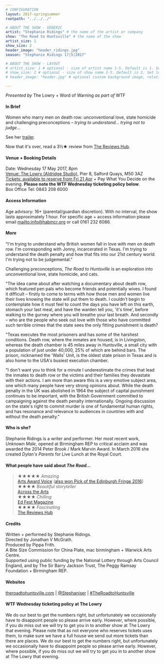 ```yaml
---
# CONFIGURATION
layout: 2017-springsummer
rootpath: "../../../"

# ABOUT THE SHOW - GENERIC
artist: "Stephanie Ridings" # the name of the artist or company
show: "The Road to Huntsville" # the name of the show
artist_size: 1
show_size: 2
header_image: "header_ridings.jpg"    
season: "Stephanie Ridings 17|5|2017"

# ABOUT THE SHOW - LAYOUT
# artist_size: 1 # optional - size of artist name 1-5. Default is 1. Set longer names to lower values
# show_size: 2 # optional - size of show name 2-5. Default is 2. Set longer names to lower values
# header_image: "header.jpg" # optional custom background image, relative to current page

---
```

*Presented by* The Lowry + Word of Warning *as part of* WTF          
         
#### In Brief      
Women who marry men on death row: unconventional love, state homicide and challenging preconceptions – *trying to understand… trying not to judge…*         
          
See her <a href="http://vimeo.com/172586727" target="_blank">trailer</a>.        
             
Now that it's over, read a 3½★ review from <a href="http://www.thereviewshub.com/the-road-to-huntsville-the-lowry-salford" target="_blank">The Reviews Hub</a>.              
            
#### Venue + Booking Details           
Date: Wednesday 17 May 2017, 8pm          
<a href="http://www.thelowry.com/plan-your-visit/getting-here" target="_blank">Venue: The Lowry (Aldridge Studio)</a>, Pier 8, Salford Quays, M50 3AZ         
<a href="http://www.thelowry.com/events/the-road-to-huntsville" target="_blank">Tickets: available to reserve from Fri 21 Apr</a> + Pay What You Decide on the evening. **Please note the WTF Wednesday ticketing policy below**.          
Box Office Tel: 0843 208 6000          
          
#### Access Information        
Age advisory: 16+ (parental/guardian discretion). With no interval, the show lasts approximately 1 hour. For specific age + access information please email <mailto:info@habmcr.org> or call 0161 232 6086.     
             
#### More         
"I'm trying to understand why British women fall in love with men on death row. I'm corresponding with Jonny, incarcerated in Texas. I'm trying to understand the death penalty and how that fits into our 21st century world. I'm trying not to be judgemental."        
        
Challenging preconceptions, *The Road to Huntsville* is an exploration into unconventional love, state homicide, and cats.              
        
"The idea came about after watching a documentary about death row, which featured pen pals who become friends and potentially wives. I found it difficult – firstly to come to terms with how those men and women live their lives knowing the state will put them to death. I couldn't begin to contemplate how it must feel to count the days you have left on this earth, stomach your last meal, and have the warden tell you, 'it's time', before walking to the gurney where you will breathe your last breath. And secondly – who are the people who seek out love with those who have committed such terrible crimes that the state sees the only fitting punishment is death?        
        
"Texas executes the most prisoners and has some of the harshest conditions. Death row, where the inmates are housed, is in Livingston, whereas the death chamber is 45 miles away in Huntsville, a small city with a population of just under 40,000, 25% of which are behind bars. The prison, nicknamed the 'Walls' Unit, is the oldest state prison in Texas and is also home to the USA's busiest execution chamber.        
        
"I don't want you to think for a minute I underestimate the crimes that lead the inmates to death row or the victims and their families they devastate with their actions. I am more than aware this is a very emotive subject area, one which many people have very strong opinions about. While the death penalty in the UK was abolished in 1964 the subject of capital punishment continues to be important, with the British Government committed to campaigning against the death penalty internationally. Ongoing discussion on the state's right to commit murder is one of fundamental human rights, and has resonance and relevance to audiences in countries with and without the death penalty."             
          
#### Who is she?          
Stephanie Ridings is a writer and performer. Her most recent work, *Unknown Male*, opened at Birmingham REP to critical acclaim and was awarded the 2014 Peter Brook / Mark Marvin Award. In March 2016 she created *Dylan's Parents* for Live Lunch at the Royal Court.       
        
#### What people have said about *The Road…*         
>★★★★★ *Amazing*<br><a href="http://www.artsawardvoice.com/magazine/reviews/the-road-to-huntsville" target="_blank">Arts Award Voice</a> (<a href="http://www.artsawardvoice.com/magazine/articles/voices-pick-of-the-edinburgh-fringe-2016" target="_blank">also won Pick of the Edinburgh Fringe 2016</a>)<br>★★★★ *Beautiful storyteller*<br>
<a href="http://www.acrossthearts.co.uk/news/artsblog/festival-reviews-briefs-and-the-road-to-huntsville" target="_blank">Across the Arts</a><br>★★★★ *Chilling*<br><a href="http://www.edfestmag.com/the-road-to-huntsville-2" target="_blank">Ed Fest Magazine</a><br>★★★★ *Fascinating*<br><a href="http://www.thereviewshub.com/the-road-to-huntsville-summerhall-edinburgh" target="_blank">The Reviews Hub</a>        
        
#### Credits          
Written + performed by Stephanie Ridings.<br>Directed by Jonathan V McGrath.<br>Produced by Pippa Frith.<br>A Bite Size Commission for China Plate, mac birmingham + Warwick Arts Centre.<br>Supported using public funding by the National Lottery through Arts Council England, and by The Sir Barry Jackson Trust, The Peggy Ramsay Foundation + Birmingham REP.          
        
#### Websites          
<a href="http://www.theroadtohuntsville.com" target="_blank">theroadtohuntsville.com</a> | <a href="http://twitter.com/Stephaniser" target="_blank">@Stephaniser</a> | <a href="http://twitter.com/hashtag/TheRoadtoHuntsville" target="_blank">#TheRoadtoHuntsville</a>

#### WTF Wednesday ticketing policy at The Lowry         
We do our best to get the numbers right, but unfortunately we occasionally have to disappoint people so please arrive early. However, where possible, if you do miss out we will try to get you in to another show at The Lowry that evening. Please note that as not everyone who reserves tickets uses them, to make sure we have a full house we send out more tickets than there are places. We do our best to get the numbers right, but unfortunately we occasionally have to disappoint people so please arrive early. However, where possible, if you do miss out we will try to get you in to another show at The Lowry that evening.
